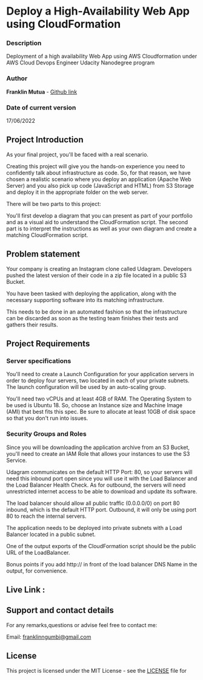 # Deploy a High-Availability Web App using CloudFormation


### Description

Deployment of a high availability Web App using AWS Cloudformation under AWS Cloud Devops Engineer Udacity Nanodegree program 


### Author

**Franklin Mutua** - [Github link](https://github.com/MutuaFranklin/)

### Date of current version

17/06/2022

## Project Introduction

As your final project, you'll be faced with a real scenario.

Creating this project will give you the hands-on experience you need to confidently talk about infrastructure as code. So, for that reason, we have chosen a realistic scenario where you deploy an application (Apache Web Server) and you also pick up code (JavaScript and HTML) from S3 Storage and deploy it in the appropriate folder on the web server.

There will be two parts to this project:

You'll first develop a diagram that you can present as part of your portfolio and as a visual aid to understand the CloudFormation script.
The second part is to interpret the instructions as well as your own diagram and create a matching CloudFormation script.

## Problem statement

Your company is creating an Instagram clone called Udagram. Developers pushed the latest version of their code in a zip file located in a public S3 Bucket.

You have been tasked with deploying the application, along with the necessary supporting software into its matching infrastructure.

This needs to be done in an automated fashion so that the infrastructure can be discarded as soon as the testing team finishes their tests and gathers their results.

## Project Requirements

### Server specifications

You'll need to create a Launch Configuration for your application servers in order to deploy four servers, two located in each of your private subnets. The launch configuration will be used by an auto-scaling group.

You'll need two vCPUs and at least 4GB of RAM. The Operating System to be used is Ubuntu 18. So, choose an Instance size and Machine Image (AMI) that best fits this spec. Be sure to allocate at least 10GB of disk space so that you don't run into issues.

### Security Groups and Roles

Since you will be downloading the application archive from an S3 Bucket, you'll need to create an IAM Role that allows your instances to use the S3 Service.

Udagram communicates on the default HTTP Port: 80, so your servers will need this inbound port open since you will use it with the Load Balancer and the Load Balancer Health Check. As for outbound, the servers will need unrestricted internet access to be able to download and update its software.

The load balancer should allow all public traffic (0.0.0.0/0) on port 80 inbound, which is the default HTTP port. Outbound, it will only be using port 80 to reach the internal servers.

The application needs to be deployed into private subnets with a Load Balancer located in a public subnet.

One of the output exports of the CloudFormation script should be the public URL of the LoadBalancer.

Bonus points if you add http:// in front of the load balancer DNS Name in the output, for convenience.

## Live Link :

## Support and contact details

For any remarks,questions or advise feel free to contact me:

Email: [franklinngumbi@gmail.com ](franklinngumbi@gmail.com)

## License

This project is licensed under the MIT License - see the [LICENSE](LICENSE) file for 




